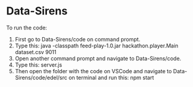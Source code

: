 # Data-Sirens
To run the code:
1. First go to Data-Sirens/code on command prompt.
2. Type this:
   java -classpath feed-play-1.0.jar hackathon.player.Main dataset.csv 9011
3. Open another command prompt and navigate to Data-Sirens/code.
4. Type this:
   server.js
5. Then open the folder with the code on VSCode and navigate to Data-Sirens/code/edel/src on terminal and run this:
   npm start
  
   
   
